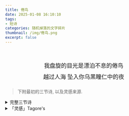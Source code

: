 ```yaml
---
title: 倦鸟
date: 2025-01-08 16:10:10
tags: 
- 短诗
categories: 随机掉落的文字碎片
thumbnail: /img/倦鸟.png
excerpt: false
---
```

<br>
<p style = " 
    font-size: 1.3em;
    text-align: center;
    line-height: 2em;"
>
我盘旋的目光是漂泊不息的倦鸟
<br>
越过人海 坠入你乌黑瞳仁中的夜
</p>


> 下附最初的三节诗, 以及灵感来源.


<details>
<summary> 完整三节诗</summary>
<p style = " 
    font-size: 1em;
    text-align: center;
    line-height: 1.5em;"
>
我盘旋的目光是漂泊不息的倦鸟 <br>
越过人海终于落入你乌黑瞳仁中的夜<br>
<br>
你澄澈的眼眸映照着闪烁明灭的晨星<br>
你泛着红晕的脸颊 留着朝霞热切亲吻的印记<br>
<br>
我们的目光还是悄然相遇了<br>
你温和的凝视又让我想起黎明的微光<br>
我漆黑的羽翼微微颤动 随后灼灼燃烧<br>
于是 我的目光载着余烬 再度飞远了<br>
</p>
</details>

<details>
<summary> 「灵感」Tagore's</summary>

<p style = " 
    font-size: 1.1em;
    text-align: center;
    line-height: 2em;"
>
My heart, the bird of the wilderness, <br>
has found its sky in your eyes.<br>

<p style = " 
    font-size: 1em;
    text-align: center;
    color: grey;
    line-height: 2em;"
>(出自泰戈尔的园丁集)
</p>

</p>
</details>